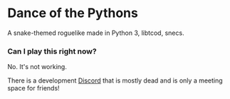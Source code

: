 # Dance of the Pythons
A snake-themed roguelike made in Python 3, libtcod, snecs.

### Can I play this right now?
No. It's not working.

There is a development [Discord](https://discord.gg/AxMZJyg) that is mostly dead
and is only a meeting space for friends!